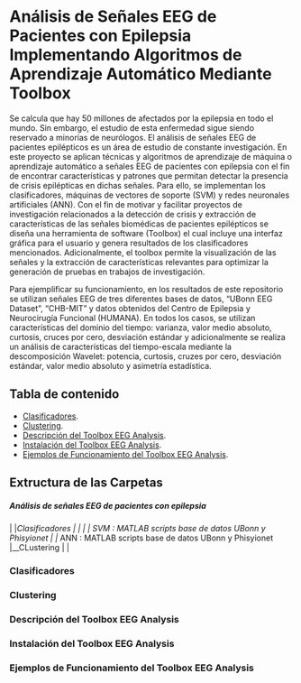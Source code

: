 # Análisis de Señales EEG de Pacientes con Epilepsia Implementando Algoritmos de Aprendizaje Automático Mediante Toolbox
Se calcula que hay 50 millones de afectados por la epilepsia en todo el mundo. Sin embargo, el estudio de esta enfermedad sigue siendo reservado a minorías de neurólogos. El análisis de señales EEG de pacientes epilépticos es un área de estudio de constante investigación. En este proyecto se aplican técnicas y algoritmos de aprendizaje de máquina o aprendizaje automático a señales EEG de pacientes con epilepsia con el fin de encontrar características y patrones que permitan detectar la presencia de crisis epilépticas en dichas señales. Para ello, se implementan los clasificadores, máquinas de vectores de soporte (SVM) y redes neuronales artificiales (ANN). Con el fin de motivar y facilitar proyectos de investigación relacionados a la detección de crisis y extracción de características de las señales biomédicas de pacientes epilépticos se diseña una herramienta de software (Toolbox) el cual incluye una interfaz gráfica para el usuario y genera resultados de los clasificadores mencionados. Adicionalmente, el toolbox permite la visualización de las señales y la extracción de características relevantes para optimizar la generación de pruebas en trabajos de investigación.

Para ejemplificar su funcionamiento, en los resultados de este repositorio se utilizan señales EEG de tres diferentes bases de datos, “UBonn EEG Dataset”, “CHB-MIT” y datos obtenidos del Centro de Epilepsia y Neurocirugía Funcional (HUMANA). En todos los casos, se utilizan características del dominio del tiempo: varianza, valor medio absoluto, curtosis, cruces por cero, desviación estándar y adicionalmente se realiza un análisis de características del tiempo-escala mediante la descomposición Wavelet: potencia, curtosis, cruzes por cero, desviación estándar, valor medio absoluto y asimetría estadística.

## Tabla de contenido
- [Clasificadores](#clasificadores).
- [Clustering](#clustering).
- [Descripción del Toolbox EEG Analysis](#descripcion-del-toolbox-eeg-analysis).
- [Instalación del Toolbox EEG Analysis](#funciones-del-toolbox-eeg-analysis).
- [Ejemplos de Funcionamiento del Toolbox EEG Analysis](#ejemplos-de-funcionamiento-del-toolbox-eeg-analysis).

## Extructura de las Carpetas
##### Análisis de señales EEG de pacientes con epilepsia
|
|__Clasificadores
|   |
|   |_ SVM : MATLAB scripts base de datos UBonn y Phisyionet
|   |_ ANN : MATLAB scripts base de datos UBonn y Phisyionet
|__CLustering
|   |
### Clasificadores



### Clustering


### Descripción del Toolbox EEG Analysis
### Instalación del Toolbox EEG Analysis
### Ejemplos de Funcionamiento del Toolbox EEG Analysis

